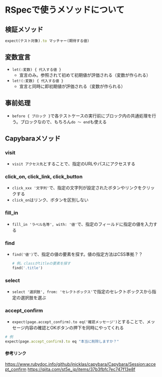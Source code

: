 # RSpecで使うメソッドについて

## 検証メソッド
```rb
expect(テスト対象).to マッチャー(期待する値)
```

## 変数宣言
- `let(:変数) { 代入する値 }`
  - 宣言のみ。参照されて初めて初期値が評価される（変数が作られる）
- `let!(:変数) { 代入する値 }`
  - 宣言と同時に即初期値が評価される（変数が作られる）

## 事前処理
- `before { ブロック }`で各テストケースの実行前にブロック内の共通処理を行う。ブロックなので、もちろん`do 〜 end`も使える

## Capybaraメソッド

### visit
- `visit アクセス先`とすることで、指定のURLやパスにアクセスする

### click_on, click_link, click_button
- `click_xxx '文字列'`で、指定の文字列が設定されたボタンやリンクをクリックする
- `click_on`はリンク、ボタンを区別しない

### fill_in
- `fill_in 'ラベル名等', with: '値'`で、指定のフィールドに指定の値を入力する

### find
- `find('値')`で、指定の値の要素を探す。値の指定方法はCSS準拠？？
  ```rb
  # 例。classがtitleの要素を探す
  find('.title')
  ```

### select
- `select '選択肢', from: 'セレクトボックス'`で指定のセレクトボックスから指定の選択肢を選ぶ

### accept_confirm
- `expect(page.accept_confirm).to eq('確認メッセージ')`とすることで、メッセージ内容の確認とOKボタンの押下を同時にやってくれる
```rb
# 例
expect(page.accept_confirm).to eq "本当に削除しますか？"
```
#### 参考リンク
<https://www.rubydoc.info/github/jnicklas/capybara/Capybara/Session:accept_confirm>
<https://qiita.com/st5e_jp/items/37b3fbfc7ec747f13e8f>